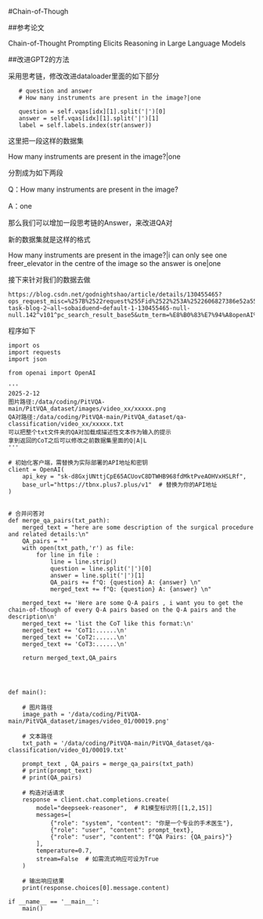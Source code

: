 #Chain-of-Though

##参考论文

Chain-of-Thought Prompting Elicits Reasoning in Large Language Models

##改进GPT2的方法

采用思考链，修改改进dataloader里面的如下部分

       # question and answer
       # How many instruments are present in the image?|one
        
       question = self.vqas[idx][1].split('|')[0]
       answer = self.vqas[idx][1].split('|')[1]
       label = self.labels.index(str(answer))

这里把一段这样的数据集

How many instruments are present in the image?|one

分割成为如下两段

Q：How many instruments are present in the image?

A：one

那么我们可以增加一段思考链的Answer，来改进QA对

新的数据集就是这样的格式

How many instruments are present in the image?|i can only see one freer_elevator in the centre of the image so the answer is one|one


接下来针对我们的数据去做

	https://blog.csdn.net/godnightshao/article/details/130455465?ops_request_misc=%257B%2522request%255Fid%2522%253A%2522606827386e52a55bf4e3618e46574854%2522%252C%2522scm%2522%253A%252220140713.130102334..%2522%257D&request_id=606827386e52a55bf4e3618e46574854&biz_id=0&utm_medium=distribute.pc_search_result.none-task-blog-2~all~sobaiduend~default-1-130455465-null-null.142^v101^pc_search_result_base5&utm_term=%E8%B0%83%E7%94%A8openAI%E7%9A%84api&spm=1018.2226.3001.4187


程序如下

	import os
	import requests
	import json
	
	from openai import OpenAI
	
	'''
	2025-2-12
	图片路径:/data/coding/PitVQA-main/PitVQA_dataset/images/video_xx/xxxxx.png
	QA对路径:/data/coding/PitVQA-main/PitVQA_dataset/qa-classification/video_xx/xxxxx.txt
	可以把整个txt文件夹的QA对加载成描述性文本作为输入的提示
	拿到返回的CoT之后可以修改之前数据集里面的Q|A|L
	'''
	
	# 初始化客户端，需替换为实际部署的API地址和密钥
	client = OpenAI(
	    api_key = "sk-d8GxjUNttjCpE65ACUovC8DTWHB968fdMktPveAOHVxHSLRf",  
	    base_url="https://tbnx.plus7.plus/v1"  # 替换为你的API地址
	)
	
	
	# 合并问答对
	def merge_qa_pairs(txt_path):
	    merged_text = "here are some description of the surgical procedure and related details:\n"
	    QA_pairs = ""
	    with open(txt_path,'r') as file:
	        for line in file : 
	            line = line.strip()
	            question = line.split('|')[0]
	            answer = line.split('|')[1]
	            QA_pairs += f"Q: {question} A: {answer} \n"
	            merged_text += f"Q: {question} A: {answer} \n"
	    
	    merged_text += 'Here are some Q-A pairs , i want you to get the chain-of-though of every Q-A pairs based on the Q-A pairs and the description\n'
	    merged_text += 'list the CoT like this format:\n'
	    merged_text += 'CoT1:......\n'
	    merged_text += 'CoT2:......\n'
	    merged_text += 'CoT3:......\n'
	
	    return merged_text,QA_pairs
	
	
	
	
	def main():
	
	    # 图片路径
	    image_path = '/data/coding/PitVQA-main/PitVQA_dataset/images/video_01/00019.png'
	
	    # 文本路径
	    txt_path = '/data/coding/PitVQA-main/PitVQA_dataset/qa-classification/video_01/00019.txt'
	
	    prompt_text , QA_pairs = merge_qa_pairs(txt_path)
	    # print(prompt_text)
	    # print(QA_pairs)
	
	    # 构造对话请求
	    response = client.chat.completions.create(
	        model="deepseek-reasoner",  # R1模型标识符[[1,2,15]]
	        messages=[
	            {"role": "system", "content": "你是一个专业的手术医生"},
	            {"role": "user", "content": prompt_text},
	            {"role": "user", "content": f"QA Pairs: {QA_pairs}"}
	        ],
	        temperature=0.7,
	        stream=False  # 如需流式响应可设为True
	    )
	
	    # 输出响应结果
	    print(response.choices[0].message.content)
	
	if __name__ == '__main__':
	    main()